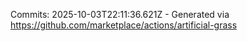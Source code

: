 Commits: 2025-10-03T22:11:36.621Z - Generated via https://github.com/marketplace/actions/artificial-grass
<br>
